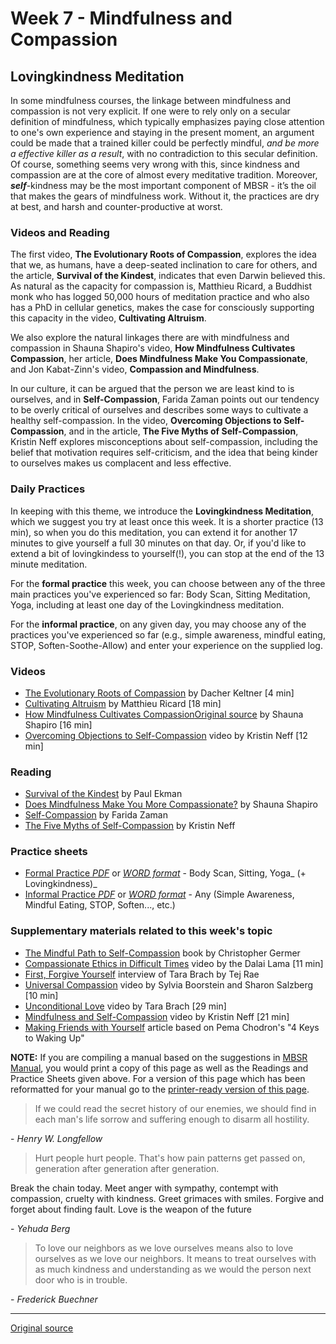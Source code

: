 Week 7 - Mindfulness and Compassion
===================================

Lovingkindness Meditation
-------------------------

In some mindfulness courses, the linkage between mindfulness and compassion is
not very explicit. If one were to rely only on a secular definition of
mindfulness, which typically emphasizes paying close attention to one's own
experience and staying in the present moment, an argument could be made that a
trained killer could be perfectly mindful, _and be more a effective killer as a
result_, with no contradiction to this secular definition. Of course, something
seems very wrong with this, since kindness and compassion are at the core of
almost every meditative tradition. Moreover, _**self**_-kindness may be the
most important component of MBSR - it’s the oil that makes the gears of
mindfulness work. Without it, the practices are dry at best, and harsh and
counter-productive at worst.

### Videos and Reading  
The first video, **The Evolutionary Roots of Compassion**, explores the idea
that we, as humans, have a deep-seated inclination to care for others, and the
article, **Survival of the Kindest**, indicates that even Darwin believed this.
As natural as the capacity for compassion is, Matthieu Ricard, a Buddhist monk
who has logged 50,000 hours of meditation practice and who also has a PhD in
cellular genetics, makes the case for consciously supporting this capacity in
the video, **Cultivating Altruism**.

We also explore the natural linkages there are with mindfulness and compassion
in Shauna Shapiro's video, **How Mindfulness Cultivates Compassion**, her
article, **Does Mindfulness Make You Compassionate**, and Jon Kabat-Zinn's
video, **Compassion and Mindfulness**.

In our culture, it can be argued that the person we are least kind to is
ourselves, and in **Self-Compassion**, Farida Zaman points out our tendency to
be overly critical of ourselves and describes some ways to cultivate a healthy
self-compassion. In the video, **Overcoming Objections to Self-Compassion**,
and in the article, **The Five Myths of Self-Compassion**, Kristin Neff
explores misconceptions about self-compassion, including the belief that
motivation requires self-criticism, and the idea that being kinder to ourselves
makes us complacent and less effective.

### Daily Practices  
In keeping with this theme, we introduce the **Lovingkindness Meditation**,
which we suggest you try at least once this week. It is a shorter practice (13
min), so when you do this meditation, you can extend it for another 17 minutes
to give yourself a full 30 minutes on that day. Or, if you'd like to extend a
bit of lovingkindess to yourself(!), you can stop at the end of the 13 minute
meditation.

For the **formal practice** this week, you can choose between any of the three
main practices you've experienced so far: Body Scan, Sitting Meditation, Yoga,
including at least one day of the Lovingkindness meditation.

For the **informal practice**, on any given day, you may choose any of the
practices you've experienced so far (e.g., simple awareness, mindful eating,
STOP, Soften-Soothe-Allow) and enter your experience on the supplied log.

### Videos  
* [The Evolutionary Roots of Compassion][38] by Dacher Keltner [4 min]  
* [Cultivating Altruism][39] by Matthieu Ricard [18 min]  
* [How Mindfulness Cultivates Compassion][40][Original source](http://palousemindfulness.com/selfguidedMBSR_week7.html "Permalink to MBSR week 7") by Shauna Shapiro [16 min]  
* [Overcoming Objections to Self-Compassion][41] video by Kristin Neff [12 min]  

### Reading  
* [Survival of the Kindest][42] by Paul Ekman  
* [Does Mindfulness Make You More Compassionate?][43] by Shauna Shapiro  
* [Self-Compassion][44] by Farida Zaman  
* [The Five Myths of Self-Compassion][45] by Kristin Neff  

### Practice sheets  
* [Formal Practice _PDF_][46] or [_WORD format_][47] \- Body Scan, Sitting, Yoga_ (+ Lovingkindness)_  
* [Informal Practice _PDF_][48] or [_WORD format_][49] \- Any (Simple Awareness, Mindful Eating, STOP, Soften..., etc.)   

### Supplementary materials related to this week's topic  
* [The Mindful Path to Self-Compassion][50] book by Christopher Germer  
* [Compassionate Ethics in Difficult Times][51] video by the Dalai Lama [11 min]  
* [First, Forgive Yourself][52] interview of Tara Brach by Tej Rae  
* [Universal Compassion][53] video by Sylvia Boorstein and Sharon Salzberg [10 min]  
* [Unconditional Love][54] video by Tara Brach [29 min]  
* [Mindfulness and Self-Compassion][55] video by Kristin Neff [21 min]  
* [Making Friends with Yourself][56] article based on Pema Chodron's "4 Keys to Waking Up"  

**NOTE:** If you are compiling a manual based on the suggestions in [MBSR
Manual][16], you would print a copy of this page as well as the Readings and
Practice Sheets given above. For a version of this page which has been
reformatted for your manual go to the [printer-ready version of this page][57].

> If we could read the secret history of our enemies, we should find in each
man's life sorrow and suffering enough to disarm all hostility.  
  
\- _Henry W. Longfellow_

  

> Hurt people hurt people. That's how pain patterns get passed on, generation
after generation after generation.   
>
Break the chain today. Meet anger with sympathy, contempt with compassion,
cruelty with kindness. Greet grimaces with smiles. Forgive and forget about
finding fault. Love is the weapon of the future  
  
\- _Yehuda Berg_

  
> To love our neighbors as we love ourselves means also to love ourselves as we
love our neighbors. It means to treat ourselves with as much kindness and
understanding as we would the person next door who is in trouble.  
  
\- _Frederick Buechner_

[16]: selfguidedMBSR_manual.html
[38]: https://www.youtube.com/watch?v=6o7fer8xNUM&amp;list=PLbiVpU59JkVYF_BAo745jYWXM4k-0oxln&amp;index=1
[39]: https://www.youtube.com/watch?v=I_eGPlZX4F4&amp;index=2&amp;list=PLbiVpU59JkVYF_BAo745jYWXM4k-0oxln
[40]: https://www.youtube.com/watch?v=C3J46R7lemk&amp;index=3&amp;list=PLbiVpU59JkVYF_BAo745jYWXM4k-0oxln
[41]: https://www.youtube.com/watch?v=YFhcNPjIMjc&amp;index=4&amp;list=PLbiVpU59JkVYF_BAo745jYWXM4k-0oxln
[42]: docs/week7/survival-ekman.pdf
[43]: docs/week7/shapiro-compassion.pdf
[44]: docs/week7/Self-Compassion.pdf
[45]: docs/week7/five-myths-of-self-compassion.pdf
[46]: practice/week7-formal.pdf
[47]: practice/week7-formal.docx
[48]: practice/week7-informal.pdf
[49]: practice/week7-informal.docx
[50]: http://www.amazon.com/Mindful-Path-Self-Compassion-Yourself-Destructive/dp/1593859759
[51]: https://www.youtube.com/watch?v=qRWLzP48n84
[52]: docs/week7/first-forgive-yourself.pdf
[53]: https://www.youtube.com/watch?v=rX1QQGhe6HM
[54]: https://www.youtube.com/watch?v=UUhDHR5CrCE
[55]: https://www.youtube.com/watch?v=-oK8wuPQSiA
[56]: docs/week7/friends-with-self.pdf
[57]: http://palousemindfulness.com/docs/manualMBSRweek7.pdf

-----

[Original source](http://palousemindfulness.com/selfguidedMBSR_week7.html "Permalink to MBSR week 7")

